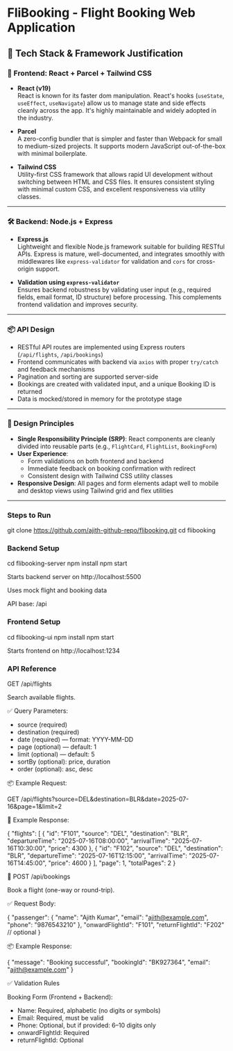 # FliBooking - Flight Booking Web Application

## 🧩 Tech Stack & Framework Justification

### 🔧 Frontend: React + Parcel + Tailwind CSS

- **React (v19)**  
  React is known for its faster dom manipulation. React's hooks (`useState`, `useEffect`, `useNavigate`) allow us to manage state and side effects cleanly across the app. It's highly maintainable and widely adopted in the industry.

- **Parcel**  
  A zero-config bundler that is simpler and faster than Webpack for small to medium-sized projects. It supports modern JavaScript out-of-the-box with minimal boilerplate.

- **Tailwind CSS**  
  Utility-first CSS framework that allows rapid UI development without switching between HTML and CSS files. It ensures consistent styling with minimal custom CSS, and excellent responsiveness via utility classes.

---

### 🛠️ Backend: Node.js + Express

- **Express.js**  
  Lightweight and flexible Node.js framework suitable for building RESTful APIs. Express is mature, well-documented, and integrates smoothly with middlewares like `express-validator` for validation and `cors` for cross-origin support.

- **Validation using `express-validator`**  
  Ensures backend robustness by validating user input (e.g., required fields, email format, ID structure) before processing. This complements frontend validation and improves security.

---

### 📦 API Design

- RESTful API routes are implemented using Express routers (`/api/flights`, `/api/bookings`)
- Frontend communicates with backend via `axios` with proper `try/catch` and feedback mechanisms
- Pagination and sorting are supported server-side
- Bookings are created with validated input, and a unique Booking ID is returned
- Data is mocked/stored in memory for the prototype stage

---

### 🎯 Design Principles

- **Single Responsibility Principle (SRP)**: React components are cleanly divided into reusable parts (e.g., `FlightCard`, `FlightList`, `BookingForm`)
- **User Experience**:
  - Form validations on both frontend and backend
  - Immediate feedback on booking confirmation with redirect
  - Consistent design with Tailwind CSS utility classes
- **Responsive Design**: All pages and form elements adapt well to mobile and desktop views using Tailwind grid and flex utilities

---

### Steps to Run

git clone https://github.com/ajith-github-repo/flibooking.git
cd flibooking

### Backend Setup

cd flibooking-server
npm install
npm start

Starts backend server on http://localhost:5500

Uses mock flight and booking data

API base: /api

### Frontend Setup

cd flibooking-ui
npm install
npm start

Starts frontend on http://localhost:1234

### API Reference

GET /api/flights

Search available flights.

✅ Query Parameters:

* source (required)
* destination (required)
* date (required) — format: YYYY-MM-DD
* page (optional) — default: 1
* limit (optional) — default: 5
* sortBy (optional): price, duration
* order (optional): asc, desc

📦 Example Request:

GET /api/flights?source=DEL&destination=BLR&date=2025-07-16&page=1&limit=2

🧾 Example Response:

{
  "flights": [
    {
      "id": "F101",
      "source": "DEL",
      "destination": "BLR",
      "departureTime": "2025-07-16T08:00:00",
      "arrivalTime": "2025-07-16T10:30:00",
      "price": 4300
    },
    {
      "id": "F102",
      "source": "DEL",
      "destination": "BLR",
      "departureTime": "2025-07-16T12:15:00",
      "arrivalTime": "2025-07-16T14:45:00",
      "price": 4600
    }
  ],
  "page": 1,
  "totalPages": 2
}

🧾 POST /api/bookings

Book a flight (one-way or round-trip).

✅ Request Body:

{
  "passenger": {
    "name": "Ajith Kumar",
    "email": "ajith@example.com",
    "phone": "9876543210"
  },
  "onwardFlightId": "F101",
  "returnFlightId": "F202" // optional
}

📦 Example Response:

{
  "message": "Booking successful",
  "bookingId": "BK927364",
  "email": "ajith@example.com"
}

✅ Validation Rules


Booking Form (Frontend + Backend):

* Name: Required, alphabetic (no digits or symbols)
* Email: Required, must be valid
* Phone: Optional, but if provided: 6–10 digits only
* onwardFlightId: Required
* returnFlightId: Optional
